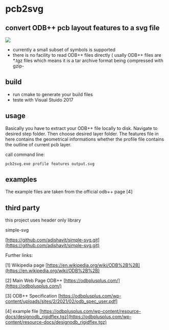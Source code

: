 # pcb2svg

## convert  ODB++ pcb layout features  to a svg file


![](out.svg) 

* currently  a small subset  of symbols is supported
* there is no facility to read ODB++ files directly ( usally  ODB++ files are *.tgz files which means  it 
is a tar archive  format being   compressed with gzip-

## build 

* run cmake to generate your build files
* teste with  Visual Stuido 2017

## usage 

Basically you have to extract your  ODB++ file locally to disk.  Navigate to desired step folder.  Then choose desired layer folder. The features file in here  contains the geometrical informations whether  the profile file contains the outline of current pcb layer.

call command line: 

```
pcb2svg.exe profile features output.svg
```

## examples

The example files  are taken from the official odb++ page [4]



## third party 


this project uses header only library 

simple-svg 


[https://github.com/adishavit/simple-svg.git](https://github.com/adishavit/simple-svg.git)


Further links:

[1] Wikipedia page [https://en.wikipedia.org/wiki/ODB%2B%2B](https://en.wikipedia.org/wiki/ODB%2B%2B)

[2] Main Web Page  ODB++  [https://odbplusplus.com/](https://odbplusplus.com/)

[3] ODB++ Specification   [https://odbplusplus.com/wp-content/uploads/sites/2/2021/02/odb_spec_user.pdf]

[4] example file [https://odbplusplus.com/wp-content/resource-docs/designodb_rigidflex.tgz](https://odbplusplus.com/wp-content/resource-docs/designodb_rigidflex.tgz)
